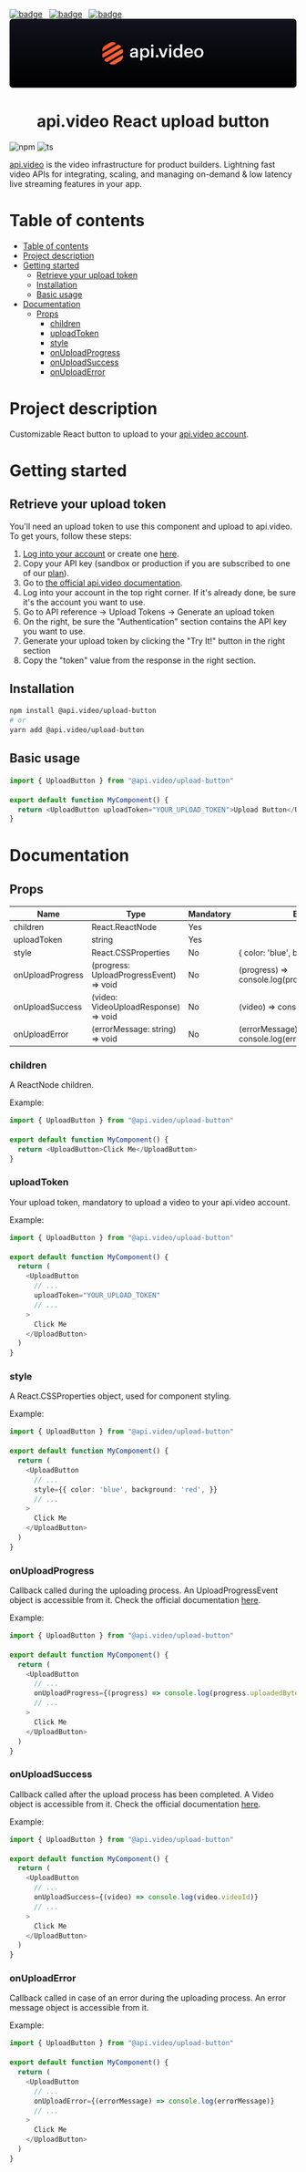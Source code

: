 [![badge](https://img.shields.io/twitter/follow/api_video?style=social)](https://twitter.com/intent/follow?screen_name=api_video) &nbsp; [![badge](https://img.shields.io/github/stars/apivideo/api.video-react-player?style=social)](https://github.com/apivideo/api.video-react-player) &nbsp; [![badge](https://img.shields.io/discourse/topics?server=https%3A%2F%2Fcommunity.api.video)](https://community.api.video)
![](https://github.com/apivideo/API_OAS_file/blob/master/apivideo_banner.png)
<h1 align="center">api.video React upload button</h1>

![npm](https://img.shields.io/npm/v/@api.video/react-player) ![ts](https://badgen.net/badge/-/TypeScript/blue?icon=typescript&label)

[api.video](https://api.video) is the video infrastructure for product builders. Lightning fast video APIs for integrating, scaling, and managing on-demand & low latency live streaming features in your app.

# Table of contents

- [Table of contents](#table-of-contents)
- [Project description](#project-description)
- [Getting started](#getting-started)
  - [Retrieve your upload token](#retrieve-your-upload-token)
  - [Installation](#installation)
  - [Basic usage](#basic-usage)
- [Documentation](#documentation)
  - [Props](#props)
    - [children](#children)
    - [uploadToken](#uploadtoken)
    - [style](#style)
    - [onUploadProgress](#onuploadprogress)
    - [onUploadSuccess](#onuploadsuccess)
    - [onUploadError](#onuploaderror)

# Project description

Customizable React button to upload to your [api.video account](https://dashboard.api.video).

# Getting started

## Retrieve your upload token

You'll need an upload token to use this component and upload to api.video.
To get yours, follow these steps:

1. [Log into your account](https://dashboard.api.video/login) or create one [here](https://dashboard.api.video/register).
2. Copy your API key (sandbox or production if you are subscribed to one of our [plan](https://api.video/pricing)).
3. Go to [the official api.video documentation](https://docs.api.video/docs).
4. Log into your account in the top right corner. If it's already done, be sure it's the account you want to use.
5. Go to API reference -> Upload Tokens -> Generate an upload token
6. On the right, be sure the "Authentication" section contains the API key you want to use.
7. Generate your upload token by clicking the "Try It!" button in the right section
8. Copy the "token" value from the response in the right section.

## Installation

```sh
npm install @api.video/upload-button
# or
yarn add @api.video/upload-button
```

## Basic usage

```typescript
import { UploadButton } from "@api.video/upload-button"

export default function MyComponent() {
  return <UploadButton uploadToken="YOUR_UPLOAD_TOKEN">Upload Button</UploadButton>
}
```

# Documentation

## Props

| Name             | Type                                    | Mandatory | Example                                           |
| ---------------- | --------------------------------------- | --------- | ------------------------------------------------- |
| children         | React.ReactNode                         | Yes       |                                                   |
| uploadToken      | string                                  | Yes       |                                                   |
| style            | React.CSSProperties                     | No        | { color: 'blue', background: 'red, }              |
| onUploadProgress | (progress: UploadProgressEvent) => void | No        | (progress) => console.log(progress.uploadedBytes) |
| onUploadSuccess  | (video: VideoUploadResponse) => void    | No        | (video) => console.log(video)                     |
| onUploadError    | (errorMessage: string) => void          | No        | (errorMessage) => console.log(errorMessage)       |

### children

A ReactNode children.

Example:

```typescript
import { UploadButton } from "@api.video/upload-button"

export default function MyComponent() {
  return <UploadButton>Click Me</UploadButton>
}
```

### uploadToken

Your upload token, mandatory to upload a video to your api.video account.

Example:

```typescript
import { UploadButton } from "@api.video/upload-button"

export default function MyComponent() {
  return (
    <UploadButton 
      // ...
      uploadToken="YOUR_UPLOAD_TOKEN"
      // ...
    >
      Click Me
    </UploadButton>
  )
}
```

### style 

A React.CSSProperties object, used for component styling.

Example:

```typescript
import { UploadButton } from "@api.video/upload-button"

export default function MyComponent() {
  return (
    <UploadButton 
      // ...
      style={{ color: 'blue', background: 'red', }}
      // ...
    >
      Click Me
    </UploadButton>
  )
}
```

### onUploadProgress

Callback called during the uploading process.
An UploadProgressEvent object is accessible from it.
Check the official documentation [here](https://github.com/apivideo/api.video-typescript-uploader#onprogress).

Example:

```typescript
import { UploadButton } from "@api.video/upload-button"

export default function MyComponent() {
  return (
    <UploadButton 
      // ...
      onUploadProgress={(progress) => console.log(progress.uploadedBytes)}
      // ...
    >
      Click Me
    </UploadButton>
  )
}
```

### onUploadSuccess

Callback called after the upload process has been completed.
A Video object is accessible from it.
Check the official documentation [here](https://github.com/apivideo/api.video-nodejs-client/blob/main/doc/model/Video.md).

Example:

```typescript
import { UploadButton } from "@api.video/upload-button"

export default function MyComponent() {
  return (
    <UploadButton 
      // ...
      onUploadSuccess={(video) => console.log(video.videoId)}
      // ...
    >
      Click Me
    </UploadButton>
  )
}
```

### onUploadError

Callback called in case of an error during the uploading process.
An error message object is accessible from it.

Example:

```typescript
import { UploadButton } from "@api.video/upload-button"

export default function MyComponent() {
  return (
    <UploadButton 
      // ...
      onUploadError={(errorMessage) => console.log(errorMessage)}
      // ...
    >
      Click Me
    </UploadButton>
  )
}
```
